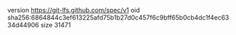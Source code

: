 version https://git-lfs.github.com/spec/v1
oid sha256:6864844c3ef613225afd75b1b27d0c457f6c9bff65b0cb4dc1f4ec6334d44906
size 31471
